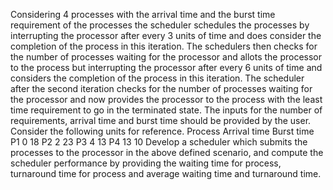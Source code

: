 Considering 4 processes with the arrival time and the burst time requirement of the processes the scheduler schedules 
the processes by interrupting the processor after every 3 units of time and does consider the completion of the process 
in this iteration. The schedulers then checks for the number of processes waiting for the processor and allots the processor 
to the process but interrupting the processor after every 6 units of time and considers the completion of the process in this
iteration. The scheduler after the second iteration checks for the number of processes waiting for the processor and now 
provides the processor to the process with the least time requirement to go in the terminated state. The inputs for the 
number of requirements, arrival time and burst time should be provided by the user. Consider the following units for reference. 
Process Arrival time Burst time P1 0 18 P2 2 23 P3 4 13 P4 13 10 Develop a scheduler which submits the processes to the processor
in the above defined scenario, and compute the scheduler performance by providing the waiting time for process, turnaround time 
for process and average waiting time and turnaround time.
